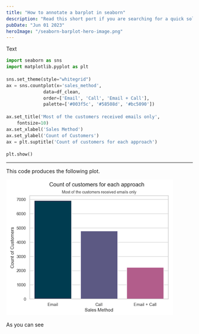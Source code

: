```yaml
---
title: "How to annotate a barplot in seaborn"
description: "Read this short port if you are searching for a quick solution to annotate a barplot in seaborn"
pubDate: "Jun 01 2023"
heroImage: "/seaborn-barplot-hero-image.png"
---
```


Text

```py
import seaborn as sns
import matplotlib.pyplot as plt

sns.set_theme(style="whitegrid")
ax = sns.countplot(x='sales_method',
              data=df_clean,
              order=['Email', 'Call', 'Email + Call'],
              palette=['#003f5c', '#58508d', '#bc5090'])

ax.set_title('Most of the customers received emails only',
    fontsize=10)
ax.set_xlabel('Sales Method')
ax.set_ylabel('Count of Customers')
ax = plt.suptitle('Count of customers for each approach')
    
plt.show()
```
---
This code produces the following plot. 

<img src="/public/seaborn-barplot-without-annotation.png" alt="seaborn-barplot-without-annotation">

As you can see
